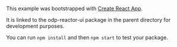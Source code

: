 This example was bootstrapped with [Create React App](https://github.com/facebook/create-react-app).

It is linked to the odp-reactor-ui package in the parent directory for development purposes.

You can run `npm install` and then `npm start` to test your package.
